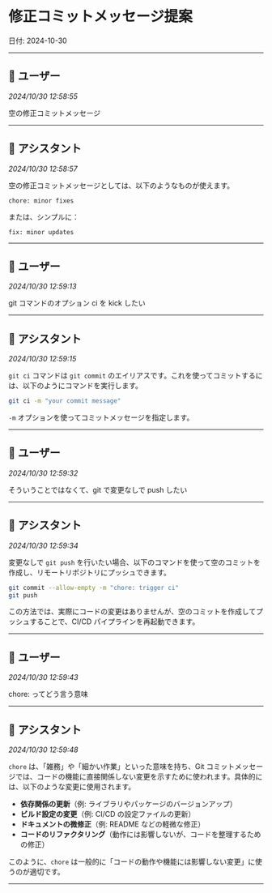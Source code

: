 # 修正コミットメッセージ提案

日付: 2024-10-30

---

## 👤 ユーザー
*2024/10/30 12:58:55*

空の修正コミットメッセージ

---

## 🤖 アシスタント
*2024/10/30 12:58:57*

空の修正コミットメッセージとしては、以下のようなものが使えます。

```
chore: minor fixes
```

または、シンプルに：

```
fix: minor updates
```

---

## 👤 ユーザー
*2024/10/30 12:59:13*

git コマンドのオプション ci  を kick したい

---

## 🤖 アシスタント
*2024/10/30 12:59:15*

`git ci` コマンドは `git commit` のエイリアスです。これを使ってコミットするには、以下のようにコマンドを実行します。

```bash
git ci -m "your commit message"
```

`-m` オプションを使ってコミットメッセージを指定します。

---

## 👤 ユーザー
*2024/10/30 12:59:32*

そういうことではなくて、git で変更なしで push したい

---

## 🤖 アシスタント
*2024/10/30 12:59:34*

変更なしで `git push` を行いたい場合、以下のコマンドを使って空のコミットを作成し、リモートリポジトリにプッシュできます。

```bash
git commit --allow-empty -m "chore: trigger ci"
git push
```

この方法では、実際にコードの変更はありませんが、空のコミットを作成してプッシュすることで、CI/CD パイプラインを再起動できます。

---

## 👤 ユーザー
*2024/10/30 12:59:43*

chore: ってどう言う意味

---

## 🤖 アシスタント
*2024/10/30 12:59:48*

`chore` は、「雑務」や「細かい作業」といった意味を持ち、Git コミットメッセージでは、コードの機能に直接関係しない変更を示すために使われます。具体的には、以下のような変更に使用されます。

- **依存関係の更新**（例: ライブラリやパッケージのバージョンアップ）
- **ビルド設定の変更**（例: CI/CD の設定ファイルの更新）
- **ドキュメントの微修正**（例: README などの軽微な修正）
- **コードのリファクタリング**（動作には影響しないが、コードを整理するための修正）

このように、`chore` は一般的に「コードの動作や機能には影響しない変更」に使うのが適切です。

---
